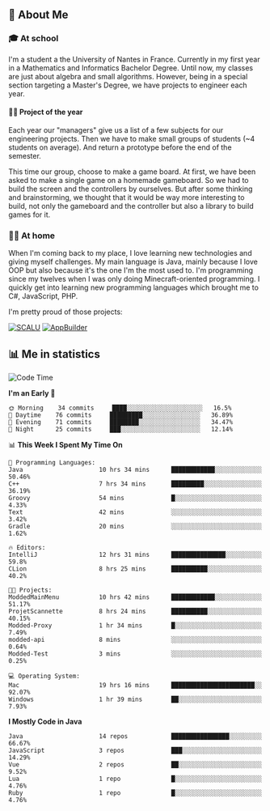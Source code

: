 ## 👀 About Me

### 🎓 At school

I'm a student a the University of Nantes in France. Currently in my first year in a Mathematics and Informatics Bachelor Degree. Until now, my classes are just about algebra and small algorithms. However, being in a special section targeting a Master's Degree, we have projects to engineer each year. 

#### 🔧🔬 Project of the year

Each year our "managers" give us a list of a few subjects for our engineering projects. Then we have to make small groups of students (~4 students on average). And return a prototype before the end of the semester.

This time our group, choose to make a game board. At first, we have been asked to make a single game on a homemade gameboard. So we had to build the screen and the controllers by ourselves. 
But after some thinking and brainstorming, we thought that it would be way more interesting to build, not only the gameboard and the controller but also a library to build games for it.

### 👨‍💻 At home

When I'm coming back to my place, I love learning new technologies and giving myself challenges. My main language is Java, mainly because I love OOP but also because it's the one I'm the most used to. I'm programming since my twelves when I was only doing Minecraft-oriented programming.  I quickly get into learning new programming languages which brought me to C#, JavaScript, PHP. 

I'm pretty proud of those projects:

[![SCALU](https://github-readme-stats.vercel.app/api/pin?username=renardfute&repo=SCALU)](https://github.com/renardfute/scalu)
[![AppBuilder](https://github-readme-stats.vercel.app/api/pin?username=pulsedev2&repo=AppBuilder)](https://github.com/pulsedev2/AppBuilder)

## 📊 Me in statistics
<!--START_SECTION:waka-->
![Code Time](http://img.shields.io/badge/Code%20Time-99%20hrs%2030%20mins-blue)

**I'm an Early 🐤** 

```text
🌞 Morning    34 commits     ████░░░░░░░░░░░░░░░░░░░░░   16.5% 
🌆 Daytime    76 commits     █████████░░░░░░░░░░░░░░░░   36.89% 
🌃 Evening    71 commits     ████████░░░░░░░░░░░░░░░░░   34.47% 
🌙 Night      25 commits     ███░░░░░░░░░░░░░░░░░░░░░░   12.14%

```


📊 **This Week I Spent My Time On** 

```text
💬 Programming Languages: 
Java                     10 hrs 34 mins      ████████████░░░░░░░░░░░░░   50.46% 
C++                      7 hrs 34 mins       █████████░░░░░░░░░░░░░░░░   36.19% 
Groovy                   54 mins             █░░░░░░░░░░░░░░░░░░░░░░░░   4.33% 
Text                     42 mins             ░░░░░░░░░░░░░░░░░░░░░░░░░   3.42% 
Gradle                   20 mins             ░░░░░░░░░░░░░░░░░░░░░░░░░   1.62%

🔥 Editors: 
IntelliJ                 12 hrs 31 mins      ███████████████░░░░░░░░░░   59.8% 
CLion                    8 hrs 25 mins       ██████████░░░░░░░░░░░░░░░   40.2%

🐱‍💻 Projects: 
ModdedMainMenu           10 hrs 42 mins      ████████████░░░░░░░░░░░░░   51.17% 
ProjetScannette          8 hrs 24 mins       ██████████░░░░░░░░░░░░░░░   40.15% 
Modded-Proxy             1 hr 34 mins        █░░░░░░░░░░░░░░░░░░░░░░░░   7.49% 
modded-api               8 mins              ░░░░░░░░░░░░░░░░░░░░░░░░░   0.64% 
Modded-Test              3 mins              ░░░░░░░░░░░░░░░░░░░░░░░░░   0.25%

💻 Operating System: 
Mac                      19 hrs 16 mins      ███████████████████████░░   92.07% 
Windows                  1 hr 39 mins        ██░░░░░░░░░░░░░░░░░░░░░░░   7.93%

```

**I Mostly Code in Java** 

```text
Java                     14 repos            ████████████████░░░░░░░░░   66.67% 
JavaScript               3 repos             ███░░░░░░░░░░░░░░░░░░░░░░   14.29% 
Vue                      2 repos             ██░░░░░░░░░░░░░░░░░░░░░░░   9.52% 
Lua                      1 repo              █░░░░░░░░░░░░░░░░░░░░░░░░   4.76% 
Ruby                     1 repo              █░░░░░░░░░░░░░░░░░░░░░░░░   4.76%

```



<!--END_SECTION:waka-->
